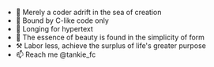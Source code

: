 - 🐶 Merely a coder adrift in the sea of creation
- 🐹 Bound by C-like code only
- 🐴 Longing for hypertext
- 🦖 The essence of beauty is found in the simplicity of form
- ⚒️ Labor less, achieve the surplus of life's greater purpose
- 📫 Reach me @tankie_fc
